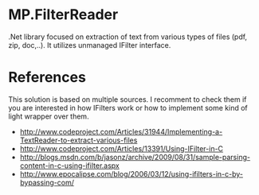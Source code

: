 MP.FilterReader
===============

.Net library focused on extraction of text from various types of files (pdf, zip, doc,..). It utilizes unmanaged IFilter interface. 


References
==========

This solution is based on multiple sources. I recomment to check them if you are interested in how IFilters work or how to implement some kind of light wrapper over them.

 - http://www.codeproject.com/Articles/31944/Implementing-a-TextReader-to-extract-various-files
 - http://www.codeproject.com/Articles/13391/Using-IFilter-in-C
 - http://blogs.msdn.com/b/jasonz/archive/2009/08/31/sample-parsing-content-in-c-using-ifilter.aspx
 - http://www.epocalipse.com/blog/2006/03/12/using-ifilters-in-c-by-bypassing-com/
